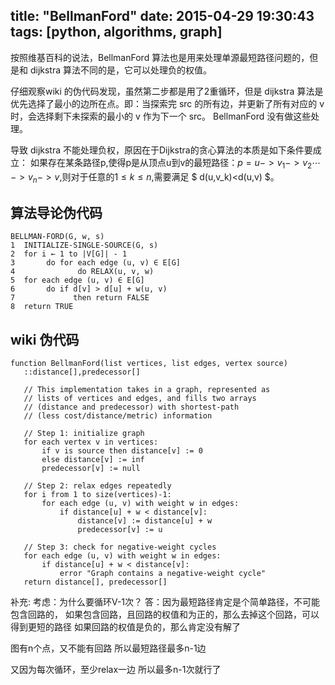title: "BellmanFord"
date: 2015-04-29 19:30:43
tags: [python, algorithms, graph]
---

按照维基百科的说法，BellmanFord 算法也是用来处理单源最短路径问题的，但是和 dijkstra 算法不同的是，它可以处理负的权值。

仔细观察wiki 的伪代码发现，虽然第二步都是用了2重循环，但是 dijkstra 算法是优先选择了最小的边所在点。即：当探索完 src 的所有边，并更新了所有对应的 v 时，会选择剩下未探索的最小的 v 作为下一个 src。
BellmanFord 没有做这些处理。

导致 dijkstra 不能处理负权，原因在于Dijkstra的贪心算法的本质是如下条件要成立：
如果存在某条路径p,使得p是从顶点u到v的最短路径：$p = u->v_1 -> v_2 \cdots ->v_n->v$,则对于任意的$1\leq k \leq n$,需要满足 $ d(u,v_k)<d(u,v) $。

## 算法导论伪代码

    BELLMAN-FORD(G, w, s)
    1  INITIALIZE-SINGLE-SOURCE(G, s)
    2  for i ← 1 to |V[G]| - 1
    3       do for each edge (u, v) ∈ E[G]
    4              do RELAX(u, v, w)
    5  for each edge (u, v) ∈ E[G]
    6       do if d[v] > d[u] + w(u, v)
    7             then return FALSE
    8  return TRUE

## wiki 伪代码

    function BellmanFord(list vertices, list edges, vertex source)
       ::distance[],predecessor[]

       // This implementation takes in a graph, represented as
       // lists of vertices and edges, and fills two arrays
       // (distance and predecessor) with shortest-path
       // (less cost/distance/metric) information

       // Step 1: initialize graph
       for each vertex v in vertices:
           if v is source then distance[v] := 0
           else distance[v] := inf
           predecessor[v] := null

       // Step 2: relax edges repeatedly
       for i from 1 to size(vertices)-1:
           for each edge (u, v) with weight w in edges:
               if distance[u] + w < distance[v]:
                   distance[v] := distance[u] + w
                   predecessor[v] := u

       // Step 3: check for negative-weight cycles
       for each edge (u, v) with weight w in edges:
           if distance[u] + w < distance[v]:
               error "Graph contains a negative-weight cycle"
       return distance[], predecessor[]
       
补充:
考虑：为什么要循环V-1次？
答：因为最短路径肯定是个简单路径，不可能包含回路的，
如果包含回路，且回路的权值和为正的，那么去掉这个回路，可以得到更短的路径
如果回路的权值是负的，那么肯定没有解了

图有n个点，又不能有回路
所以最短路径最多n-1边

又因为每次循环，至少relax一边
所以最多n-1次就行了